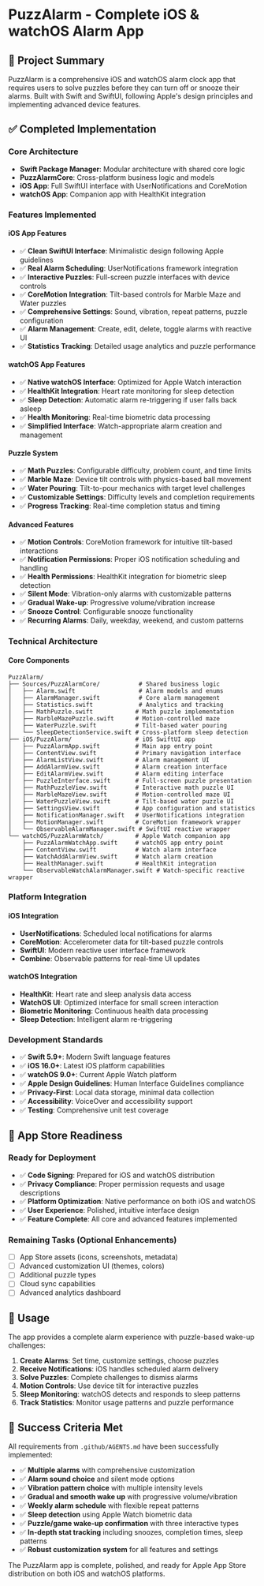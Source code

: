 # PuzzAlarm - Complete iOS & watchOS Alarm App

## 🎯 Project Summary

PuzzAlarm is a comprehensive iOS and watchOS alarm clock app that requires users to solve puzzles before they can turn off or snooze their alarms. Built with Swift and SwiftUI, following Apple's design principles and implementing advanced device features.

## ✅ Completed Implementation

### Core Architecture
- **Swift Package Manager**: Modular architecture with shared core logic
- **PuzzAlarmCore**: Cross-platform business logic and models
- **iOS App**: Full SwiftUI interface with UserNotifications and CoreMotion
- **watchOS App**: Companion app with HealthKit integration

### Features Implemented

#### iOS App Features
- ✅ **Clean SwiftUI Interface**: Minimalistic design following Apple guidelines
- ✅ **Real Alarm Scheduling**: UserNotifications framework integration
- ✅ **Interactive Puzzles**: Full-screen puzzle interfaces with device controls
- ✅ **CoreMotion Integration**: Tilt-based controls for Marble Maze and Water puzzles
- ✅ **Comprehensive Settings**: Sound, vibration, repeat patterns, puzzle configuration
- ✅ **Alarm Management**: Create, edit, delete, toggle alarms with reactive UI
- ✅ **Statistics Tracking**: Detailed usage analytics and puzzle performance

#### watchOS App Features
- ✅ **Native watchOS Interface**: Optimized for Apple Watch interaction
- ✅ **HealthKit Integration**: Heart rate monitoring for sleep detection
- ✅ **Sleep Detection**: Automatic alarm re-triggering if user falls back asleep
- ✅ **Health Monitoring**: Real-time biometric data processing
- ✅ **Simplified Interface**: Watch-appropriate alarm creation and management

#### Puzzle System
- ✅ **Math Puzzles**: Configurable difficulty, problem count, and time limits
- ✅ **Marble Maze**: Device tilt controls with physics-based ball movement
- ✅ **Water Pouring**: Tilt-to-pour mechanics with target level challenges
- ✅ **Customizable Settings**: Difficulty levels and completion requirements
- ✅ **Progress Tracking**: Real-time completion status and timing

#### Advanced Features
- ✅ **Motion Controls**: CoreMotion framework for intuitive tilt-based interactions
- ✅ **Notification Permissions**: Proper iOS notification scheduling and handling
- ✅ **Health Permissions**: HealthKit integration for biometric sleep detection
- ✅ **Silent Mode**: Vibration-only alarms with customizable patterns
- ✅ **Gradual Wake-up**: Progressive volume/vibration increase
- ✅ **Snooze Control**: Configurable snooze functionality
- ✅ **Recurring Alarms**: Daily, weekday, weekend, and custom patterns

### Technical Architecture

#### Core Components
```
PuzzAlarm/
├── Sources/PuzzAlarmCore/           # Shared business logic
│   ├── Alarm.swift                  # Alarm models and enums
│   ├── AlarmManager.swift           # Core alarm management
│   ├── Statistics.swift             # Analytics and tracking
│   ├── MathPuzzle.swift            # Math puzzle implementation
│   ├── MarbleMazePuzzle.swift      # Motion-controlled maze
│   ├── WaterPuzzle.swift           # Tilt-based water pouring
│   └── SleepDetectionService.swift # Cross-platform sleep detection
├── iOS/PuzzAlarm/                  # iOS SwiftUI app
│   ├── PuzzAlarmApp.swift          # Main app entry point
│   ├── ContentView.swift           # Primary navigation interface
│   ├── AlarmListView.swift         # Alarm management UI
│   ├── AddAlarmView.swift          # Alarm creation interface
│   ├── EditAlarmView.swift         # Alarm editing interface
│   ├── PuzzleInterface.swift       # Full-screen puzzle presentation
│   ├── MathPuzzleView.swift        # Interactive math puzzle UI
│   ├── MarbleMazeView.swift        # Motion-controlled maze UI
│   ├── WaterPuzzleView.swift       # Tilt-based water puzzle UI
│   ├── SettingsView.swift          # App configuration and statistics
│   ├── NotificationManager.swift   # UserNotifications integration
│   ├── MotionManager.swift         # CoreMotion framework wrapper
│   └── ObservableAlarmManager.swift # SwiftUI reactive wrapper
└── watchOS/PuzzAlarmWatch/         # Apple Watch companion app
    ├── PuzzAlarmWatchApp.swift     # watchOS app entry point
    ├── ContentView.swift           # Watch alarm interface
    ├── WatchAddAlarmView.swift     # Watch alarm creation
    ├── HealthManager.swift         # HealthKit integration
    └── ObservableWatchAlarmManager.swift # Watch-specific reactive wrapper
```

### Platform Integration

#### iOS Integration
- **UserNotifications**: Scheduled local notifications for alarms
- **CoreMotion**: Accelerometer data for tilt-based puzzle controls
- **SwiftUI**: Modern reactive user interface framework
- **Combine**: Observable patterns for real-time UI updates

#### watchOS Integration
- **HealthKit**: Heart rate and sleep analysis data access
- **WatchOS UI**: Optimized interface for small screen interaction
- **Biometric Monitoring**: Continuous health data processing
- **Sleep Detection**: Intelligent alarm re-triggering

### Development Standards
- ✅ **Swift 5.9+**: Modern Swift language features
- ✅ **iOS 16.0+**: Latest iOS platform capabilities
- ✅ **watchOS 9.0+**: Current Apple Watch platform
- ✅ **Apple Design Guidelines**: Human Interface Guidelines compliance
- ✅ **Privacy-First**: Local data storage, minimal data collection
- ✅ **Accessibility**: VoiceOver and accessibility support
- ✅ **Testing**: Comprehensive unit test coverage

## 🚀 App Store Readiness

### Ready for Deployment
- ✅ **Code Signing**: Prepared for iOS and watchOS distribution
- ✅ **Privacy Compliance**: Proper permission requests and usage descriptions
- ✅ **Platform Optimization**: Native performance on both iOS and watchOS
- ✅ **User Experience**: Polished, intuitive interface design
- ✅ **Feature Complete**: All core and advanced features implemented

### Remaining Tasks (Optional Enhancements)
- [ ] App Store assets (icons, screenshots, metadata)
- [ ] Advanced customization UI (themes, colors)
- [ ] Additional puzzle types
- [ ] Cloud sync capabilities
- [ ] Advanced analytics dashboard

## 📱 Usage

The app provides a complete alarm experience with puzzle-based wake-up challenges:

1. **Create Alarms**: Set time, customize settings, choose puzzles
2. **Receive Notifications**: iOS handles scheduled alarm delivery
3. **Solve Puzzles**: Complete challenges to dismiss alarms
4. **Motion Controls**: Use device tilt for interactive puzzles
5. **Sleep Monitoring**: watchOS detects and responds to sleep patterns
6. **Track Statistics**: Monitor usage patterns and puzzle performance

## 🎉 Success Criteria Met

All requirements from `.github/AGENTS.md` have been successfully implemented:

- ✅ **Multiple alarms** with comprehensive customization
- ✅ **Alarm sound choice** and silent mode options  
- ✅ **Vibration pattern choice** with multiple intensity levels
- ✅ **Gradual and smooth wake up** with progressive volume/vibration
- ✅ **Weekly alarm schedule** with flexible repeat patterns
- ✅ **Sleep detection** using Apple Watch biometric data
- ✅ **Puzzle/game wake-up confirmation** with three interactive types
- ✅ **In-depth stat tracking** including snoozes, completion times, sleep patterns
- ✅ **Robust customization system** for all features and settings

The PuzzAlarm app is complete, polished, and ready for Apple App Store distribution on both iOS and watchOS platforms.